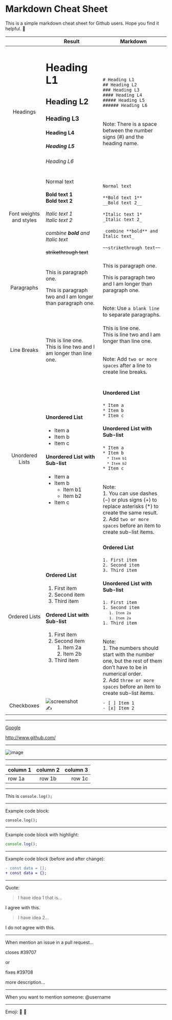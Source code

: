 # Markdown Cheat Sheet

This is a simple markdown cheat sheet for Github users. Hope you find it helpful. 🙂

||<div align="center">Result</div>|<div align="center">Markdown</div>|
|:---:|:---|:---|
|Headings|<h1>Heading L1</h1> <h2>Heading L2</h2> <h3>Heading L3</h3> <h4>Heading L4</h4> <h5>Heading L5</h5> <h6>Heading L6</h6>|`# Heading L1`<br> `## Heading L2`<br> `### Heading L3`<br> `#### Heading L4`<br> `##### Heading L5`<br> `###### Heading L6`<br><br><br> Note: There is a space between the number signs (&num;) and the heading name.|
|Font weights and styles|Normal text<br><br>  **Bold text 1**<br> __Bold text 2__<br><br> *Italic text 1*<br> _Italic text 2_<br><br> _combine **bold** and Italic text_<br><br> ~~strikethrough text~~|`Normal text`<br><br>  `**Bold text 1**`<br> `__Bold text 2__`<br><br> `*Italic text 1*`<br> `_Italic text 2_`<br><br> `_combine **bold** and Italic text_`<br><br> `~~strikethrough text~~`|
|Paragraphs|<p>This is paragraph one.</p><p>This is paragraph two and I am longer than paragraph one.</p>|<p>This is paragraph one.</p><p>This is paragraph two and I am longer than paragraph one.</p><br> Note: Use `a blank line` to separate paragraphs.|
|Line Breaks|<p>This is line one.<br>This is line two and I am longer than line one.<p/>|<p>This is line one.<br>This is line two and I am longer than line one.<p/><br> Note: Add `two or more spaces` after a line to create line breaks.|
|Unordered Lists|<h4>Unordered List</h4><ul><li>Item a</li><li>Item b</li><li>Item c</li></ul><h4>Unordered List with Sub-list</h4><ul><li>Item a</li><li>Item b<ul><li>Item b1</li><li>Item b2</li></ul></li><li>Item c</li></ul>|<h4>Unordered List</h4> `* Item a`<br> `* Item b`<br> `* Item c`<br> <h4>Unordered List with Sub-list</h4> `* Item a`<br> `* Item b`<br> <small>&ensp;&ensp;`* Item b1`</small><br> <small>&ensp;&ensp;`* Item b2`</small><br> `* Item c`<br><br><br> Note:<br> 1. You can use dashes (&minus;) or plus signs (&plus;) to replace asterisks (&ast;) to create the same result.<br> 2. Add `two or more spaces` before an item to create sub-list items.|
|Ordered Lists|<h4>Ordered List</h4><ol><li>First item</li><li>Second item</li><li>Third item</li></ol> <h4>Ordered List with Sub-list</h4> <ol><li>First item</li><li>Second item<ol><li>Item 2a</li><li>Item 2b</li></ol></li><li>Third item</li></ol>|<h4>Ordered List</h4> `1. First item`<br> `2. Second item`<br> `3. Third item`<br> <h4>Unordered List with Sub-list</h4> `1. First item`<br> `1. Second item`<br> <small>&ensp;&ensp;&ensp;`1. Item 2a`</small><br> <small>&ensp;&ensp;&ensp;`1. Item 2a`</small><br> `1. Third item`<br><br><br> Note:<br> 1. The numbers should start with the number one, but the rest of them don’t have to be in numerical order.<br> 2. Add `three or more spaces` before an item to create sub-list items.|
|Checkboxes|![screenshot](https://user-images.githubusercontent.com/13745974/102015478-c6186700-3d53-11eb-9e74-eb1e8f38e0c3.png "checkboxes")<br> ✍️	|`- [ ] Item 1`<br>  `- [x] Item 2`<br>|



---

[Google](www.google.com)

http://www.github.com/

---

![image](https://images.unsplash.com/photo-1606923025907-13b6d83092ef?ixid=MXwxMjA3fDB8MHxwaG90by1wYWdlfHx8fGVufDB8fHw%3D&ixlib=rb-1.2.1&auto=format&fit=crop&w=500&q=80)

---

|column 1|column 2|column 3|
|:---|:---:|---:|
|row 1a|row 1b|row 1c|

---

This is `console.log();`

--- 

Example code block:
```
console.log();
```
---

Example code block with highlight:
```js
console.log();
```
---

Example code block (before and after change):
```diff
- const data = [];
+ const data = {};
```
---

Quote:
> I have idea 1 that is...

I agree with this.

> I have idea 2...

I do not agree with this.

---

When mention an issue in a pull request...

closes #39707

or

fixes #39708

more description...

---
When you want to mention someone: @username

---
Emoji: 🙂 👋
